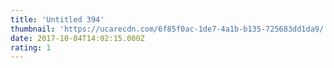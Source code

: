 ```yaml
---
title: 'Untitled 394'
thumbnail: 'https://ucarecdn.com/6f85f0ac-1de7-4a1b-b135-725683dd1da9/'
date: 2017-10-04T14:02:15.000Z
rating: 1
---
```

